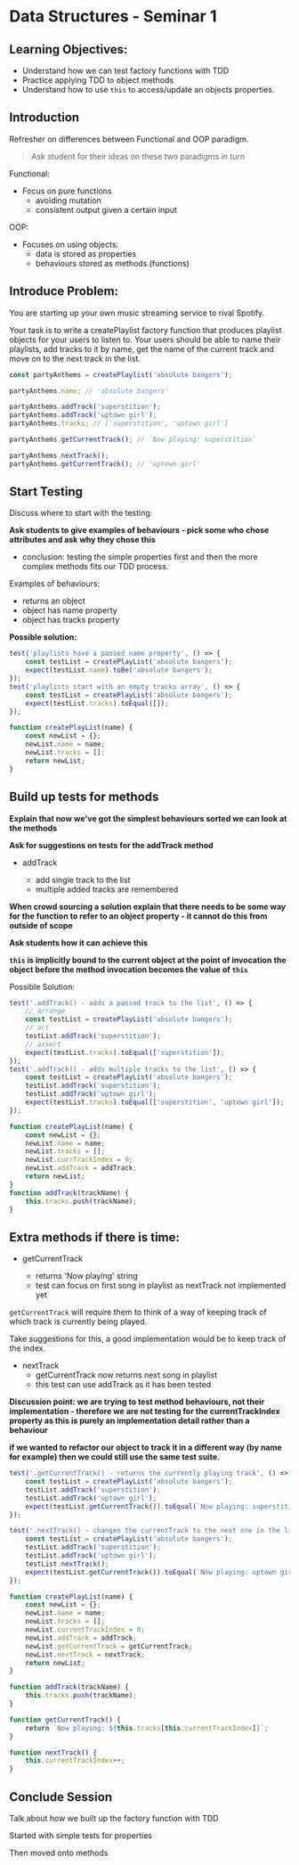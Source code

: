 # Data Structures - Seminar 1

## Learning Objectives:

- Understand how we can test factory functions with TDD
- Practice applying TDD to object methods
- Understand how to use `this` to access/update an objects properties.

## Introduction

Refresher on differences between Functional and OOP paradigm.

> Ask student for their ideas on these two paradigms in turn

Functional:

- Focus on pure functions
  - avoiding mutation
  - consistent output given a certain input

OOP:

- Focuses on using objects:
  - data is stored as properties
  - behaviours stored as methods (functions)

## Introduce Problem:

You are starting up your own music streaming service to rival Spotify.

Your task is to write a createPlaylist factory function that produces playlist objects for your users to listen to.
Your users should be able to name their playlists, add tracks to it by name, get the name of the current track and move on to the next track in the list.

```js
const partyAnthems = createPlaylist('absolute bangers');

partyAnthems.name; // 'absolute bangers'

partyAnthems.addTrack('superstition');
partyAnthems.addTrack('uptown girl');
partyAnthems.tracks; // ['superstition', 'uptown girl']

partyAnthems.getCurrentTrack(); // `Now playing: superstition`

partyAnthems.nextTrack();
partyAnthems.getCurrentTrack(); // 'uptown girl'
```

## Start Testing

Discuss where to start with the testing:

**Ask students to give examples of behaviours - pick some who chose attributes and ask why they chose this**

- conclusion: testing the simple properties first and then the more complex methods fits our TDD process.

Examples of behaviours:

- returns an object
- object has name property
- object has tracks property

**Possible solution:**

```js
test('playlists have a passed name property', () => {
	const testList = createPlayList('absolute bangers');
	expect(testList.name).toBe('absolute bangers');
});
test('playlists start with an empty tracks array', () => {
	const testList = createPlayList('absolute bangers');
	expect(testList.tracks).toEqual([]);
});

function createPlayList(name) {
	const newList = {};
	newList.name = name;
	newList.tracks = [];
	return newList;
}
```

## Build up tests for methods

**Explain that now we've got the simplest behaviours sorted we can look at the methods**

**Ask for suggestions on tests for the addTrack method**

- addTrack

  - add single track to the list
  - multiple added tracks are remembered

**When crowd sourcing a solution explain that there needs to be some way for the function to refer to an object property - it cannot do this from outside of scope**

**Ask students how it can achieve this**

**`this` is implicitly bound to the current object at the point of invocation**
**the object before the method invocation becomes the value of `this`**

Possible Solution:

```js
test('.addTrack() - adds a passed track to the list', () => {
	// arrange
	const testList = createPlayList('absolute bangers');
	// act
	testList.addTrack('superstition');
	// assert
	expect(testList.tracks).toEqual(['superstition']);
});
test('.addTrack() - adds multiple tracks to the list', () => {
	const testList = createPlayList('absolute bangers');
	testList.addTrack('superstition');
	testList.addTrack('uptown girl');
	expect(testList.tracks).toEqual(['superstition', 'uptown girl']);
});

function createPlayList(name) {
	const newList = {};
	newList.name = name;
	newList.tracks = [];
	newList.currTrackIndex = 0;
	newList.addTrack = addTrack;
	return newList;
}
function addTrack(trackName) {
	this.tracks.push(trackName);
}
```

## Extra methods if there is time:

- getCurrentTrack

  - returns 'Now playing' string
  - test can focus on first song in playlist as nextTrack not implemented yet

`getCurrentTrack` will require them to think of a way of keeping track of which track is currently being played.

Take suggestions for this, a good implementation would be to keep track of the index.

- nextTrack
  - getCurrentTrack now returns next song in playlist
  - this test can use addTrack as it has been tested

**Discussion point: we are trying to test method behaviours, not their implementation - therefore we are not testing for the currentTrackIndex property as this is purely an implementation detail rather than a behaviour**

**if we wanted to refactor our object to track it in a different way (by name for example) then we could still use the same test suite.**

```js
test('.getCurrentTrack() - returns the currently playing track', () => {
	const testList = createPlayList('absolute bangers');
	testList.addTrack('superstition');
	testList.addTrack('uptown girl');
	expect(testList.getCurrentTrack()).toEqual(`Now playing: superstition`);
});

test('.nextTrack() - changes the currentTrack to the next one in the list', () => {
	const testList = createPlayList('absolute bangers');
	testList.addTrack('superstition');
	testList.addTrack('uptown girl');
	testList.nextTrack();
	expect(testList.getCurrentTrack()).toEqual(`Now playing: uptown girl`);
});

function createPlayList(name) {
	const newList = {};
	newList.name = name;
	newList.tracks = [];
	newList.currentTrackIndex = 0;
	newList.addTrack = addTrack;
	newList.getCurrentTrack = getCurrentTrack;
	newList.nextTrack = nextTrack;
	return newList;
}

function addTrack(trackName) {
	this.tracks.push(trackName);
}

function getCurrentTrack() {
	return `Now playing: ${this.tracks[this.currentTrackIndex]}`;
}

function nextTrack() {
	this.currentTrackIndex++;
}
```

## Conclude Session

Talk about how we built up the factory function with TDD

Started with simple tests for properties

Then moved onto methods
